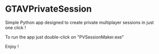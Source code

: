 # GTAVPrivateSession
Simple Python app designed to create private multiplayer sessions in just one click !

To run the app just double-click on "PVSessionMaker.exe"

Enjoy !
